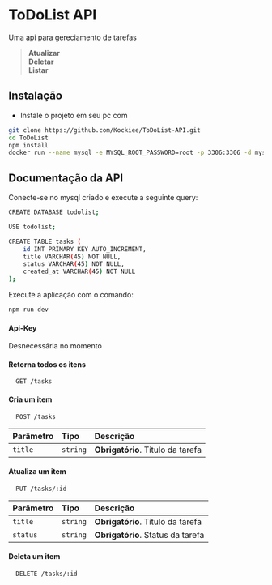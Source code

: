 # ToDoList API

 <span>Uma api para gereciamento de tarefas</span>

> <li style="list-style-type: none;"><strong>Atualizar</strong></li>
> <li style="list-style-type: none;"><strong>Deletar</strong></li>
> <li style="list-style-type: none;"><strong>Listar</strong></li>
 
## Instalação

- Instale o projeto em seu pc com

```bash
git clone https://github.com/Kockiee/ToDoList-API.git
cd ToDoList
npm install
docker run --name mysql -e MYSQL_ROOT_PASSWORD=root -p 3306:3306 -d mysql
```

## Documentação da API

Conecte-se no mysql criado e execute a seguinte query:

```bash
CREATE DATABASE todolist;

USE todolist;

CREATE TABLE tasks (
    id INT PRIMARY KEY AUTO_INCREMENT,
    title VARCHAR(45) NOT NULL,
    status VARCHAR(45) NOT NULL,
    created_at VARCHAR(45) NOT NULL
);
```
Execute a aplicação com o comando:

```bash
npm run dev
```

#### Api-Key

Desnecessária no momento

#### Retorna todos os itens

```http
  GET /tasks
```

#### Cria um item

```http
  POST /tasks
```

| Parâmetro   | Tipo       | Descrição                                   |
| :---------- | :--------- | :------------------------------------------ |
| `title`      | `string` | **Obrigatório**. Título da tarefa |

#### Atualiza um item

```http
  PUT /tasks/:id
```

| Parâmetro   | Tipo       | Descrição                                   |
| :---------- | :--------- | :------------------------------------------ |
| `title`      | `string` | **Obrigatório**. Título da tarefa |
| `status`      | `string` | **Obrigatório**. Status da tarefa |

#### Deleta um item

```http
  DELETE /tasks/:id
